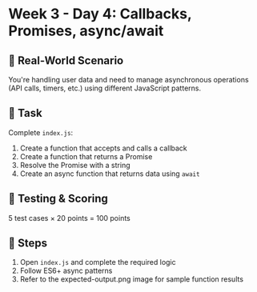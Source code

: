 # Week 3 - Day 4: Callbacks, Promises, async/await

## 🧠 Real-World Scenario
You're handling user data and need to manage asynchronous operations (API calls, timers, etc.) using different JavaScript patterns.

## 🎯 Task
Complete `index.js`:
1. Create a function that accepts and calls a callback
2. Create a function that returns a Promise
3. Resolve the Promise with a string
4. Create an async function that returns data using `await`

## 🧪 Testing & Scoring
5 test cases × 20 points = 100 points

## 🚀 Steps
1. Open `index.js` and complete the required logic
2. Follow ES6+ async patterns
3. Refer to the expected-output.png image for sample function results
